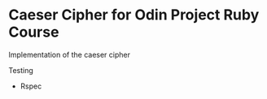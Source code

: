 # Caeser Cipher for Odin Project Ruby Course

Implementation of the caeser cipher

Testing

- Rspec
